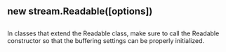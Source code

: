 ## new stream.Readable(\[options\])

## 

In classes that extend the Readable class, make sure to call the
Readable constructor so that the buffering settings can be properly
initialized.